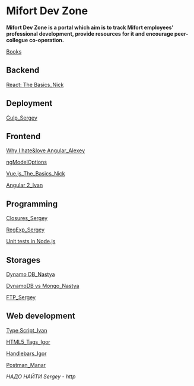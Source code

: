 # Mifort Dev Zone

**Mifort Dev Zone is a portal which aim is to track Mifort employees' professional development, provide resources for it and encourage peer-collegue co-operation.**

[Books](https://github.com/AlexKolonitsky/mifort-dev/blob/master/Bibliography.md)

## Backend
[React: The Basics_Nick](./Articles/Backend/React:_TheBasics_Nick.md)

## Deployment
[Gulp_Sergey](./Articles/Deployment/Gulp_Sergey.md)

## Frontend

[Why I hate&love Angular_Alexey](./Articles/Frontend/Why_I_hate&love_Angular-Alexey.md)

[ngModelOptions](./Articles/Frontend/ngModelOptions.md)

[Vue.js_The_Basics_Nick](./Articles/Frontend/Vue.js_The_Basics_Nick.md)

[Angular 2_Ivan](./Articles/Frontend/Angular_2_Ivan.md)

## Programming
[Closures_Sergey](./Articles/Programming/Closures_Sergey.md)

[RegExp_Sergey](./Articles/rogramming/Closures_Sergey.md)

[Unit tests in Node.js](./Articles/Programming/Unit_tests_in_Node.js.md)

## Storages
[Dynamo DB_Nastya](./Articles/Storages/DynamoDB_Nastya.md)

[DynamoDB vs Mongo_Nastya](./Articles/Storages/ENG.DynamoDB_vs_MongoDB-Nastya.md)

[FTP_Sergey](./Articles/Storages/FTP_Sergey.md)

## Web development

[Type Script_Ivan](./Articles/Web_Development/Type_Script_Ivan.md)

[HTML5_Tags_Igor](./Articles/Web_Development/HTML5_Tags_Igor)

[Handlebars_Igor](./Articles/Web_Development/Handlebars_Igor.md)

[Postman_Manar](https://github.com/AlexKolonitsky/mifort-dev/tree/master/Articles/Web_Development/Postman_Manar)

_НАДО НАЙТИ Sergey - http_
